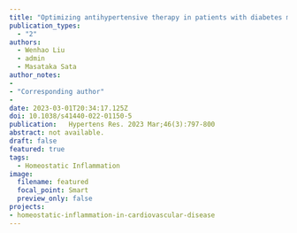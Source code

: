 ```yaml
---
title: "Optimizing antihypertensive therapy in patients with diabetes mellitus "
publication_types:
  - "2"
authors:
  - Wenhao Liu
  - admin
  - Masataka Sata
author_notes:
- 
- "Corresponding author"
-
date: 2023-03-01T20:34:17.125Z
doi: 10.1038/s41440-022-01150-5
publication:   Hypertens Res. 2023 Mar;46(3):797-800
abstract: not available.
draft: false
featured: true
tags:
  - Homeostatic Inflammation
image:
  filename: featured
  focal_point: Smart
  preview_only: false
projects:
- homeostatic-inflammation-in-cardiovascular-disease
---
```


